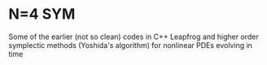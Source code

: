 # N=4 SYM 
Some of the earlier (not so clean) codes in C++ 
Leapfrog and higher order symplectic methods (Yoshida's algorithm) for nonlinear PDEs evolving in time
